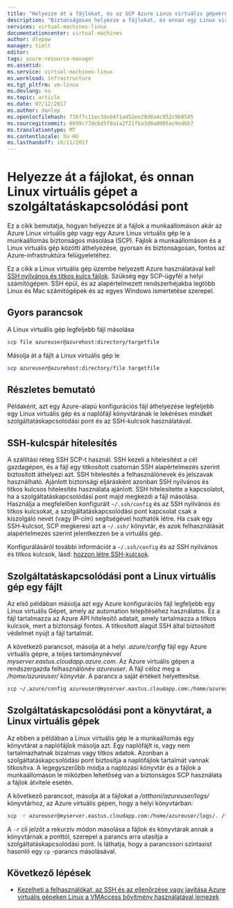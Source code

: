 ```yaml
---
title: "Helyezze át a fájlokat, és az SCP Azure Linux virtuális gépekről |} Microsoft Docs"
description: "Biztonságosan helyezze a fájlokat, és onnan egy Linux virtuális Gépet az Azure-ban a szolgáltatáskapcsolódási pont és egy SSH-kulcspárral."
services: virtual-machines-linux
documentationcenter: virtual-machines
author: dlepow
manager: timlt
editor: 
tags: azure-resource-manager
ms.assetid: 
ms.service: virtual-machines-linux
ms.workload: infrastructure
ms.tgt_pltfrm: vm-linux
ms.devlang: na
ms.topic: article
ms.date: 07/12/2017
ms.author: danlep
ms.openlocfilehash: 736f7c11ec3de04f1ad52ee29d0a4c952c9b0545
ms.sourcegitcommit: 6699c77dcbd5f8a1a2f21fba3d0a0005ac9ed6b7
ms.translationtype: MT
ms.contentlocale: hu-HU
ms.lasthandoff: 10/11/2017
---
```

# <a name="move-files-to-and-from-a-linux-vm-using-scp"></a>Helyezze át a fájlokat, és onnan Linux virtuális gépet a szolgáltatáskapcsolódási pont

Ez a cikk bemutatja, hogyan helyezze át a fájlok a munkaállomáson akár az Azure Linux virtuális gép vagy egy Azure Linux virtuális gép le a munkaállomás biztonságos másolása (SCP). Fájlok a munkaállomáson és a Linux virtuális gép közötti áthelyezése, gyorsan és biztonságosan, fontos az Azure-infrastruktúra felügyeletéhez. 

Ez a cikk a Linux virtuális gép üzembe helyezett Azure használatával kell [SSH nyilvános és titkos kulcs fájlok](mac-create-ssh-keys.md?toc=%2fazure%2fvirtual-machines%2flinux%2ftoc.json). Szükség egy SCP-ügyfél a helyi számítógépen. SSH épül, és az alapértelmezett rendszerhéjakba legtöbb Linux és Mac számítógépek és az egyes Windows ismertetése szerepel.

## <a name="quick-commands"></a>Gyors parancsok

A Linux virtuális gép legfeljebb fájl másolása

```bash
scp file azureuser@azurehost:directory/targetfile
```

Másolja át a fájlt a Linux virtuális gép le

```bash
scp azureuser@azurehost:directory/file targetfile
```

## <a name="detailed-walkthrough"></a>Részletes bemutató

Példaként, azt egy Azure-alapú konfigurációs fájl áthelyezése legfeljebb egy Linux virtuális gép és a naplófájl könyvtárának le lekéréses mindkét szolgáltatáskapcsolódási pont és az SSH-kulcsok használatával.   

## <a name="ssh-key-pair-authentication"></a>SSH-kulcspár hitelesítés

A szállítási réteg SSH SCP-t használ. SSH kezeli a hitelesítést a cél gazdagépen, és a fájl egy titkosított csatornán SSH alapértelmezés szerint biztosított áthelyezi azt. SSH hitelesítés a felhasználónevek és jelszavak használható. Ajánlott biztonsági eljárásként azonban SSH nyilvános és titkos kulcsos hitelesítés használata ajánlott. SSH hitelesítette a kapcsolatot, ha a szolgáltatáskapcsolódási pont majd megkezdi a fájl másolása. Használja a megfelelően konfigurált `~/.ssh/config` és az SSH nyilvános és titkos kulcsokat, a szolgáltatáskapcsolódási pont kapcsolat csak a kiszolgáló nevét (vagy IP-cím) segítségével hozhatók létre. Ha csak egy SSH-kulcsot, SCP megkeresi azt a `~/.ssh/` könyvtár, és azok felhasználását alapértelmezés szerint jelentkezzen be a virtuális gép.

Konfigurálásáról további információt a `~/.ssh/config` és az SSH nyilvános és titkos kulcsok, lásd: [hozzon létre SSH-kulcsok](mac-create-ssh-keys.md?toc=%2fazure%2fvirtual-machines%2flinux%2ftoc.json).

## <a name="scp-a-file-to-a-linux-vm"></a>Szolgáltatáskapcsolódási pont a Linux virtuális gép egy fájlt

Az első példában másolja azt egy Azure konfigurációs fájl legfeljebb egy Linux virtuális Gépet, amely az automation telepítéséhez használatos. Ez a fájl tartalmazza az Azure API hitelesítő adatait, amely tartalmazza a titkos kulcsok, mert a biztonsági fontos. A titkosított alagút SSH által biztosított védelmet nyújt a fájl tartalmát.

A következő parancsot, másolja át a helyi *.azure/config* fájl egy Azure virtuális gépre, a teljes tartománynévvel *myserver.eastus.cloudapp.azure.com*. Az Azure virtuális gépen a rendszergazda felhasználónév *azureuser*. A fájl céloz meg a */home/azureuser/* könyvtár. A parancs a saját értékeit helyettesítse.

```bash
scp ~/.azure/config azureuser@myserver.eastus.cloudapp.com:/home/azureuser/config
```

## <a name="scp-a-directory-from-a-linux-vm"></a>Szolgáltatáskapcsolódási pont a könyvtárat, a Linux virtuális gépek

Az ebben a példában a Linux virtuális gép le a munkaállomás egy könyvtárat a naplófájlok másolja azt. Egy naplófájlt is, vagy nem tartalmazhatnak bizalmas vagy titkos adatok. Azonban a szolgáltatáskapcsolódási pont biztosítja a naplófájlok tartalmát vannak titkosítva. A legegyszerűbb módja a naplózási könyvtár és a fájlok a munkaállomáson le miközben lehetőség van a biztonságos SCP használata a fájlok átvitele esetén.

A következő parancsot, másolja át a fájlokat a */otthoni/azureuser/logs/* könyvtárhoz, az Azure virtuális gépen, hogy a helyi könyvtárban:

```bash
scp -r azureuser@myserver.eastus.cloudapp.com:/home/azureuser/logs/. /tmp/
```

A `-r` cli jelzőt a rekurzív módon másolása a fájlok és könyvtárak annak a könyvtárnak a ponttól, szerepel a parancs arra utasítja a szolgáltatáskapcsolódási pont.  Is láthatja, hogy a parancssori szintaxist hasonló egy `cp` -parancs másolásával.

## <a name="next-steps"></a>Következő lépések

* [Kezelheti a felhasználókat, az SSH és az ellenőrzése vagy javítása Azure virtuális gépeken Linux a VMAccess bővítmény használatával lemezek](using-vmaccess-extension.md?toc=%2fazure%2fvirtual-machines%2flinux%2ftoc.json)